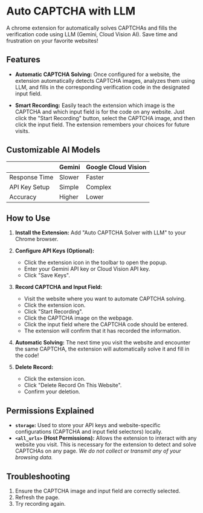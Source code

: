 # Auto CAPTCHA with LLM

A chrome extension for automatically solves CAPTCHAs and fills the verification code using LLM (Gemini, Cloud Vision AI). Save time and frustration on your favorite websites!


## Features

*   **Automatic CAPTCHA Solving:** Once configured for a website, the extension automatically detects CAPTCHA images, analyzes them using LLM, and fills in the corresponding verification code in the designated input field.

*   **Smart Recording:** Easily teach the extension which image is the CAPTCHA and which input field is for the code on any website. Just click the "Start Recording" button, select the CAPTCHA image, and then click the input field. The extension remembers your choices for future visits.

## Customizable AI Models

|               | Gemini                              | Google Cloud Vision               |
|----------------------|-------------------------------------|------------------------------------|
| Response Time        | Slower    | Faster      |
| API Key Setup        | Simple  | Complex   |
| Accuracy             | Higher    | Lower       |

## How to Use

1.  **Install the Extension:** Add "Auto CAPTCHA Solver with LLM" to your Chrome browser.

2.  **Configure API Keys (Optional):**
    *   Click the extension icon in the toolbar to open the popup.
    *   Enter your Gemini API key or Cloud Vision API key.
    *   Click "Save Keys".

3.  **Record CAPTCHA and Input Field:**
    *   Visit the website where you want to automate CAPTCHA solving.
    *   Click the extension icon.
    *   Click "Start Recording".
    *   Click the CAPTCHA image on the webpage.
    *   Click the input field where the CAPTCHA code should be entered.
    *   The extension will confirm that it has recorded the information.

4.  **Automatic Solving:** The next time you visit the website and encounter the same CAPTCHA, the extension will automatically solve it and fill in the code!

5.  **Delete Record:**
    *   Click the extension icon.
    *   Click "Delete Record On This Website".
    *   Confirm your deletion.

## Permissions Explained

*   **`storage`:** Used to store your API keys and website-specific configurations (CAPTCHA and input field selectors) locally.
*   **`<all_urls>` (Host Permissions):** Allows the extension to interact with any website you visit. This is necessary for the extension to detect and solve CAPTCHAs on any page. *We do not collect or transmit any of your browsing data.*

## Troubleshooting
1. Ensure the CAPTCHA image and input field are correctly selected.
2. Refresh the page.
3. Try recording again.
